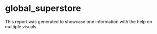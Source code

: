 # global_superstore
This report was generated to showcase one information with the help on multiple visuals
